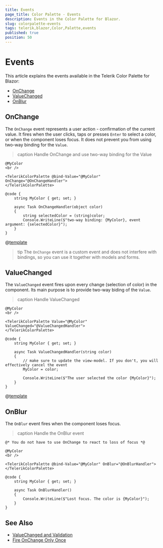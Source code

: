```yaml
---
title: Events
page_title: Color Palette - Events
description: Events in the Color Palette for Blazor.
slug: colorpalette-events
tags: telerik,blazor,Color,Palette,events
published: true
position: 50
---
```


# Events

This article explains the events available in the Telerik Color Palette for Blazor:


* [OnChange](#onchange)
* [ValueChanged](#valuechanged)
* [OnBlur](#onblur)

## OnChange

The `OnChange` event represents a user action - confirmation of the current value. It fires when the user clicks, taps or presses `Enter` to select a color, or when the component loses focus. It does not prevent you from using two-way binding for the `Value`.

>caption Handle OnChange and use two-way binding for the Value

````RAZOR
@MyColor
<br />

<TelerikColorPalette @bind-Value="@MyColor" OnChange="@OnChangeHandler">
</TelerikColorPalette>

@code {
    string MyColor { get; set; }
    
    async Task OnChangeHandler(object color)
    {
        string selectedColor = (string)color;
        Console.WriteLine($"two-way binding: {MyColor}, event argument: {selectedColor}");
    }
}
````

@[template](/_contentTemplates/common/general-info.md#event-callback-can-be-async)

>tip The `OnChange` event is a custom event and does not interfere with bindings, so you can use it together with models and forms.


## ValueChanged

The `ValueChanged` event fires upon every change (selection of color) in the component. Its main purpose is to provide two-way biding of the `Value`.

>caption Handle ValueChanged

````RAZOR
@MyColor
<br />

<TelerikColorPalette Value="@MyColor" ValueChanged="@ValueChangedHandler">
</TelerikColorPalette>

@code {
    string MyColor { get; set; }
    
    async Task ValueChangedHandler(string color)
    {
        // make sure to update the view-model. If you don't, you will effectively cancel the event
        MyColor = color;

        Console.WriteLine($"The user selected the color {MyColor}");
    }
}
````

@[template](/_contentTemplates/common/general-info.md#event-callback-can-be-async)




## OnBlur

The `OnBlur` event fires when the component loses focus.

>caption Handle the OnBlur event

````RAZOR
@* You do not have to use OnChange to react to loss of focus *@

@MyColor
<br />

<TelerikColorPalette @bind-Value="@MyColor" OnBlur="@OnBlurHandler">
</TelerikColorPalette>

@code {
    string MyColor { get; set; }
    
    async Task OnBlurHandler()
    {
        Console.WriteLine($"Lost focus. The color is {MyColor}");
    }
}
````

## See Also

* [ValueChanged and Validation](slug://value-changed-validation-model)
* [Fire OnChange Only Once](slug://ddl-kb-onchange-fires-twice)
